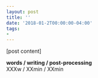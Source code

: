 ```yaml
---
layout: post
title: ''
date: '2018-01-2T00:00:00-04:00'
tags:
- 
--- 
```


[post content]

<!-- hyperlink bank -->


<!-- &#042; = asterisk -->
<!-- &#039; = single quote '-->

**words / writing / post-processing**  
XXXw / XXmin / XXmin